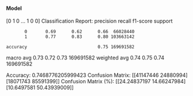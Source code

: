#### Model
[0 1 0 ... 1 0 0]
Classification Report:
              precision    recall  f1-score   support

           0       0.69      0.62      0.66  66028440
           1       0.77      0.83      0.80 103663142

    accuracy                           0.75 169691582
   macro avg       0.73      0.72      0.73 169691582
weighted avg       0.74      0.75      0.74 169691582

Accuracy: 0.7468776205999423
Confusion Matrix:
[[41147446 24880994]
 [18071743 85591399]]
Confusion Matrix (%):
[[24.24837197 14.66247984]
 [10.6497581  50.43939009]]
